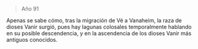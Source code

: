 > Año 91

Apenas se sabe cómo, tras la migración de Vé a Vanaheim, la raza de dioses Vanir surgió, pues hay lagunas colosales temporalmente hablando en su posible descendencia, y en la ascendencia de los dioses Vanir más antiguos conocidos.